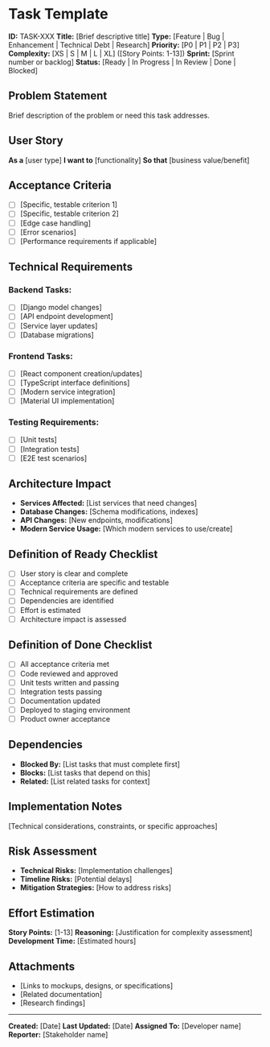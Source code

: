 # Task Template

**ID:** TASK-XXX
**Title:** [Brief descriptive title]
**Type:** [Feature | Bug | Enhancement | Technical Debt | Research]
**Priority:** [P0 | P1 | P2 | P3]
**Complexity:** [XS | S | M | L | XL] ([Story Points: 1-13])
**Sprint:** [Sprint number or backlog]
**Status:** [Ready | In Progress | In Review | Done | Blocked]

## Problem Statement
Brief description of the problem or need this task addresses.

## User Story
**As a** [user type]
**I want to** [functionality]
**So that** [business value/benefit]

## Acceptance Criteria
- [ ] [Specific, testable criterion 1]
- [ ] [Specific, testable criterion 2]
- [ ] [Edge case handling]
- [ ] [Error scenarios]
- [ ] [Performance requirements if applicable]

## Technical Requirements
### Backend Tasks:
- [ ] [Django model changes]
- [ ] [API endpoint development]
- [ ] [Service layer updates]
- [ ] [Database migrations]

### Frontend Tasks:
- [ ] [React component creation/updates]
- [ ] [TypeScript interface definitions]
- [ ] [Modern service integration]
- [ ] [Material UI implementation]

### Testing Requirements:
- [ ] [Unit tests]
- [ ] [Integration tests]
- [ ] [E2E test scenarios]

## Architecture Impact
- **Services Affected:** [List services that need changes]
- **Database Changes:** [Schema modifications, indexes]
- **API Changes:** [New endpoints, modifications]
- **Modern Service Usage:** [Which modern services to use/create]

## Definition of Ready Checklist
- [ ] User story is clear and complete
- [ ] Acceptance criteria are specific and testable
- [ ] Technical requirements are defined
- [ ] Dependencies are identified
- [ ] Effort is estimated
- [ ] Architecture impact is assessed

## Definition of Done Checklist
- [ ] All acceptance criteria met
- [ ] Code reviewed and approved
- [ ] Unit tests written and passing
- [ ] Integration tests passing
- [ ] Documentation updated
- [ ] Deployed to staging environment
- [ ] Product owner acceptance

## Dependencies
- **Blocked By:** [List tasks that must complete first]
- **Blocks:** [List tasks that depend on this]
- **Related:** [List related tasks for context]

## Implementation Notes
[Technical considerations, constraints, or specific approaches]

## Risk Assessment
- **Technical Risks:** [Implementation challenges]
- **Timeline Risks:** [Potential delays]
- **Mitigation Strategies:** [How to address risks]

## Effort Estimation
**Story Points:** [1-13]
**Reasoning:** [Justification for complexity assessment]
**Development Time:** [Estimated hours]

## Attachments
- [Links to mockups, designs, or specifications]
- [Related documentation]
- [Research findings]

---
**Created:** [Date]
**Last Updated:** [Date]
**Assigned To:** [Developer name]
**Reporter:** [Stakeholder name]